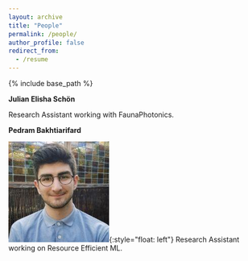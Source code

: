 ```yaml
---
layout: archive
title: "People"
permalink: /people/
author_profile: false
redirect_from:
  - /resume
---
```


{% include base_path %}

**Julian Elisha Schön**

Research Assistant working with FaunaPhotonics.


**Pedram Bakhtiarifard**

![image](_people/files/pedram.jpeg){:style="float: left"} Research Assistant working on Resource Efficient ML.
